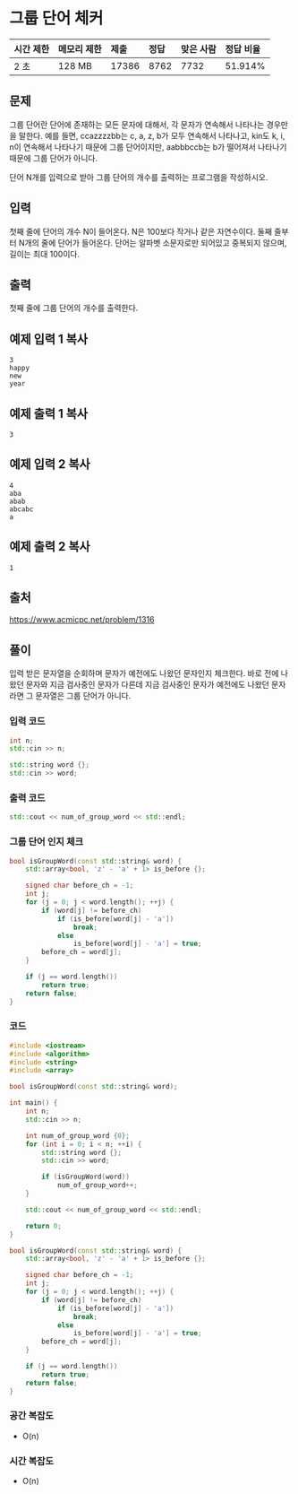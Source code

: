 # 그룹 단어 체커

| 시간 제한 | 메모리 제한 | 제출  | 정답 | 맞은 사람 | 정답 비율 |
| :-------- | :---------- | :---- | :--- | :-------- | :-------- |
| 2 초      | 128 MB      | 17386 | 8762 | 7732      | 51.914%   |

## 문제

그룹 단어란 단어에 존재하는 모든 문자에 대해서, 각 문자가 연속해서 나타나는 경우만을 말한다. 예를 들면, ccazzzzbb는 c, a, z, b가 모두 연속해서 나타나고, kin도 k, i, n이 연속해서 나타나기 때문에 그룹 단어이지만, aabbbccb는 b가 떨어져서 나타나기 때문에 그룹 단어가 아니다.

단어 N개를 입력으로 받아 그룹 단어의 개수를 출력하는 프로그램을 작성하시오.

## 입력

첫째 줄에 단어의 개수 N이 들어온다. N은 100보다 작거나 같은 자연수이다. 둘째 줄부터 N개의 줄에 단어가 들어온다. 단어는 알파벳 소문자로만 되어있고 중복되지 않으며, 길이는 최대 100이다.

## 출력

첫째 줄에 그룹 단어의 개수를 출력한다.



## 예제 입력 1 복사

```
3
happy
new
year
```

## 예제 출력 1 복사

```
3
```

## 예제 입력 2 복사

```
4
aba
abab
abcabc
a
```

## 예제 출력 2 복사

```
1
```



## 출처

https://www.acmicpc.net/problem/1316



## 풀이

입력 받은 문자열을 순회하며 문자가 예전에도 나왔던 문자인지 체크한다. 바로 전에 나왔던 문자와 지금 검사중인 문자가 다른데 지금 검사중인 문자가 예전에도 나왔던 문자라면 그 문자열은 그룹 단어가 아니다.

### 입력 코드

``` C++
int n;
std::cin >> n;
```

``` C++
std::string word {};
std::cin >> word;
```

### 출력 코드

``` C++
std::cout << num_of_group_word << std::endl;
```

### 그룹 단어 인지 체크

``` C++
bool isGroupWord(const std::string& word) {
    std::array<bool, 'z' - 'a' + 1> is_before {};

    signed char before_ch = -1;
    int j;
    for (j = 0; j < word.length(); ++j) {
        if (word[j] != before_ch)
            if (is_before[word[j] - 'a'])
                break;
            else
                is_before[word[j] - 'a'] = true;
        before_ch = word[j];
    }

    if (j == word.length())
        return true;
    return false;
}
```

### 코드

``` C++
#include <iostream>
#include <algorithm>
#include <string>
#include <array>

bool isGroupWord(const std::string& word);

int main() {
    int n;
    std::cin >> n;

    int num_of_group_word {0};
    for (int i = 0; i < n; ++i) {
        std::string word {};
        std::cin >> word;

        if (isGroupWord(word))
            num_of_group_word++;
    }

    std::cout << num_of_group_word << std::endl;

    return 0;
}

bool isGroupWord(const std::string& word) {
    std::array<bool, 'z' - 'a' + 1> is_before {};

    signed char before_ch = -1;
    int j;
    for (j = 0; j < word.length(); ++j) {
        if (word[j] != before_ch)
            if (is_before[word[j] - 'a'])
                break;
            else
                is_before[word[j] - 'a'] = true;
        before_ch = word[j];
    }

    if (j == word.length())
        return true;
    return false;
}
```

### 공간 복잡도

- O(n)

### 시간 복잡도

- O(n)